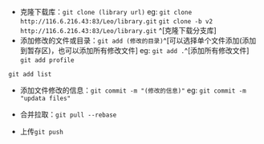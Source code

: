 - 克隆下载库：`git clone (library url)`
eg: `git clone http://116.6.216.43:83/Leo/library.git`
      `git clone -b v2 http://116.6.216.43:83/Leo/library.git` ^[克隆下载分支库]
- 添加修改的文件或目录：`git add (修改的目录)`^[可以选择单个文件添加(添加到暂存区)，也可以添加所有修改文件]
eg:  `git add .`^[添加所有修改文件]
       `git add profile`

`git add list`

- 添加文件修改的信息：`git commit -m "(修改的信息)"`
eg: `git commit -m "updata files"`

- 合并拉取：`git pull --rebase`

- 上传`git push`
